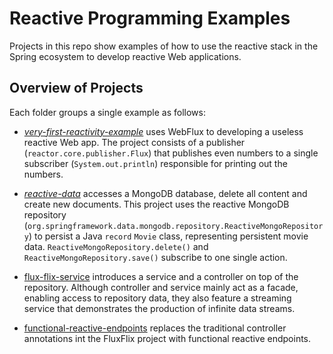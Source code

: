 # Reactive Programming Examples
Projects in this repo show examples of how to use the reactive stack in the Spring ecosystem to develop reactive Web applications.

## Overview of Projects
Each folder groups a single example as follows:

- [_very-first-reactivity-example_](./very-first-reactivity-example/) uses WebFlux to developing a useless reactive Web app. The project consists of a publisher (`reactor.core.publisher.Flux`) that publishes even numbers to a single subscriber (`System.out.println`) responsible for printing out the numbers.

- [_reactive-data_](./reactive-data/) accesses a MongoDB database, delete all content and create new documents. This project uses the reactive MongoDB repository (`org.springframework.data.mongodb.repository.ReactiveMongoRepository`) to persist a Java `record` `Movie` class, representing persistent movie data. `ReactiveMongoRepository.delete()` and `ReactiveMongoRepository.save()` subscribe to one single action.

- [flux-flix-service](./flux-flix-service/) introduces a service and a controller on top of the repository. Although controller and service mainly act as a facade, enabling access to repository data, they also feature a streaming service that demonstrates the production of infinite data streams.

- [functional-reactive-endpoints](./functional-reactive-endpoints/) replaces the traditional controller annotations int the FluxFlix project with functional reactive endpoints.

